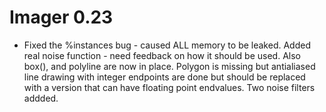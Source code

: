 # Imager 0.23

- Fixed the %instances bug - caused ALL memory to be leaked.  Added real noise function - need feedback on how it should  be used. Also box(), and polyline are now in place.  Polygon  is missing but antialiased line drawing with integer endpoints are  done but should be replaced with a version that can have   floating point endvalues. Two noise filters addded.